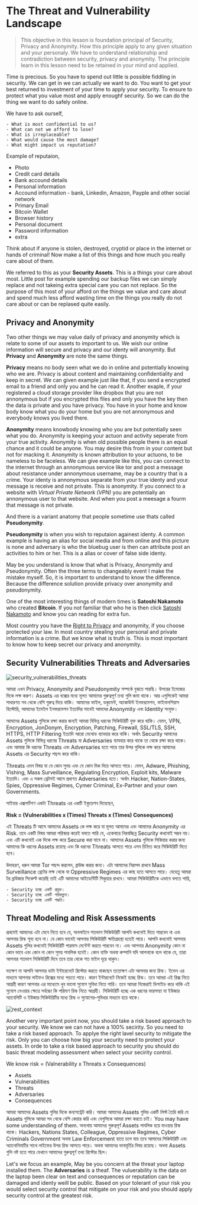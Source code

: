 # The Threat and Vulnerability Landscape

> This objective in this lesson is foundation principal of Security, Privacy and Anonymity. How this principle apply to any given situation and your personaly. We have to understand relationship and contradiction between security, privacy and anonymity. The principle learn in this lesson need to be retained in your mind and applied.

Time is precious. So you have to spend out little is possible fiddling in security. We can get in we can actually we want to do. You want to get your best returned to investment of your time to apply your security. To ensure to protect what you value most and apply enoughf security. So we can do the thing we want to do safely online.

We have to ask ourself,

	- What is most confidential to us?
	- What can not we afford to lose?
	- What is irreplaceable?
	- What would cause the most damage?
	- What might impact us reputation?

Example of reputaion,
- Photo
- Credit card details
- Bank accound details
- Personal information
- Accound information - bank, Linkedin, Amazon, Payple and other social network
- Primary Email
- Bitcoin Wallet
- Browser history
- Personal document
- Password information
- extra

Think about if anyone is stolen, destroyed, cryptid or place in the internet or hands of criminal! Now make a list of this things and how much you really care about of them.

We referred to this as your **Security Assets**. This is a things your care about most. Little post for example spending our backup files we can simply replace and not takeing extra special care you can not replace. So the purpose of this most of your afford on the things we value and care about and spend much less afford wasting time on the things you really do not care about or can be replased quite easily.

## Privacy and Anonymity

Two other things we may value daily of privacy and anonymity which is relate to some of our assets to important to us. We wish our online information will secure and privacy and our identy will anonymity. But **Privacy** and **Anonymity** are note the same things.

**Privacy** means no body seen what we do in online and potentially knowing who we are. Privacy is about content and maintaining confidentiality and keep in secret. We can given example just like that, if you send a encrypted email to a friend and only you and he can read it. Another exaple, if your registered a cloud storage provider like dropbox that you are not annonymous but if you encrypted this files and only you have the key then the data is private and you have privacy. You have in your home and know body know what you do your home but you are not annonymous and everybody knows you lived there.

**Anonymity** means knowbody knowing who you are but potentially seen what you do. Anonymity is keeping your actuon and activity seperate from your true activity. Anonymity is when old possible people there is an equal chance and it could be anyone. You may desire this from in your content but not for macking it. Anonymity is known attribution to your actuons, to be nameless to be faceless. We can give example like this, you can connect to the internet through an annonymous service like tor and post a message about resistance under annonymous username, may be a country that is a crime. Your identy is annonymous separate from your true identy and your message is receive and not private. This is anonymity. If you connect to a website with *Virtual Private Network (VPN)* you are potentially an annonymous user to that website. And when you post a meesage a fourm that message is not private.

And there is a variant anatomy that people sometime use thats called **Pseudonymity**.

**Pseudonymity** is when you wish to reputaion againest identy. A common example is having an alias for social media and from online and this picture is none and adversary is who the bluebug user is then can attribute post an activities to him or her. This is a alias or cover of false side identy.

May be you understand is know that what is Privacy, Anonymity and Pseudonymity. Often the three terms to changeably event I make the mistake myself. So, it is important to understand to know the difference. Because the difference solution provide privacy over anonymity and pseudonymity.

One of the most interesting things of modern times is **Satoshi Nakamoto** who created **Bitcoin**. If you not familiar that who he is then click [Satoshi Nakamoto](https://en.wikipedia.org/wiki/Satoshi_Nakamoto) and know you can reading for extra fun.

Most country you have the [Right to Privacy](https://en.wikipedia.org/wiki/Right_to_privacy) and anonymity, if you choose protected your law. In most country stealing your personal and private information is a crime. But we know what is truth is. This is most important to know how to keep secret our privacy and anonymity.

## Security Vulnerabilities Threats and Adversaries

![security_vulnerabilities_threats](https://raw.githubusercontent.com/jakiiii/Cyber-Threats-And-Security/master/Internet%20Security%20Privacy/images/security_vulnerabilities_threats.jpg)

আমরা এখন Privacy, Anonymity and Pseudonymity সম্পর্কে বুঝতে পারছি। উপরের ইমেজের দিকে লক্ষ করুণ। Assets এর বক্সের মধ্যে মূলত আমাদের গুরুত্বপূর্ণ তথ্য গুলি জমা থাকে। আর এগুলিকেই আমরা সাধারণত সব থেকে বেশি গুরুত্ব দিয়ে থাকি। আমাদের ফাইল, ডকুমেন্ট, অ্যাকাউন্ট ইনফরমেশন, ফাইনানশিয়াস হিস্টোরি, আমাদের ইমেইল ইনফরমেশন ইত্যাদির সাথেই আমদের Anonymity এবং Identity সংযুক্ত।

আমাদের Assets গুলিকে রক্ষা করার জন্যই আমরা বিভিন্ন ধরনের সিকিউরিটি যুক্ত করে থাকি। যেমন, VPN, Encryption, JonDonym, Encryption, Patching, Firewall, SSL/TLS, SSH, HTTPS, HTTP Filtering ইত্যাদি আরো মেথোড ব্যাবহার করে থাকি। অর্থাৎ Security আমাদের Assets গুলিকে বিভিন্ন ধরনের Threats যা Adversaries ব্যাবহার করে থাকে তা থেকে রক্ষা করে থাকে। এবং আমারা কি ধরনের Threats এবং Adversaries হতে পারে তার উপর গুলিকে লক্ষ করে আমাদের Assets এর Security পছন্দ করে থাকি।

Threats এমন বিষয় যা যে কোন সুময় এবং যে কোন দিক দিয়ে আসতে পারে। যেমন, Adware, Phishing, Vishing, Mass Surveillance, Regulating Encryption, Exploit kits, Malware ইত্যাদি। এবং এ সকল থ্রেটসই আসে প্রধাণত Adversaries হতে। অর্থাৎ Hacker, Nation-States, Spies, Oppressive Regimes, Cymer Criminal, Ex-Partner and your own Governments.

সাইবার এক্সপার্টগণ একটা Threats এর একটি ইকুয়েশন দিয়েছেন,

**Risk = (Vulnerabilities x (Times) Threats x (Times) Consequences)**

এই Threats টি আসে আমাদের Assets কে লক্ষ করে যা মূলত আমাদের এবং আমাদের Anonymity এর Risk. তবে একটি বিষয় আমরা পরিস্কার করেই বলতে পারি যে, একেবারে নিরবচ্ছিন্ন Security কখনোই সম্ভব নয়। এবং এটি কখনোই এক দিকে লক্ষ করে Secure করা যাবে না। আমাদের Assets গুলিকে সিকিয়ার করার জন্য আমাদের কি ধরনের Assets রয়েছে এবং কি ধরনের Threats আসতে পারে এসব চিহ্নিত করে সিকিউরিটি দিতে হবে।

উদাহরণ, ধরুন আমরা Tor পছন্দ করলেন, ব্রাউজ করার জন্য। এটা আমাদের নিরাপদ রাখবে Mass Surveillance থ্রেটের লক্ষ থেকে যা Oppressive Regimes এর কাছ হতে আসতে পারে। যেহেতু আমরা টর ব্রাউজার সিকেল্ট করেছি তাই এটি আমাদের আইডেন্টিটি সিকুয়ার রাখবে।
আমরা সিকিউরিটিকে এভাবে বলতে পারি,

```
- Security হচ্ছে একটি প্রযুক্ত।
- Security হচ্ছে একটি পরিকল্পনা।
- Security হচ্ছে একটি পদ্ধতি।
```

## Threat Modeling and Risk Assessments

প্রথমেই আমাদের এটা মেনে নিতে হবে যে, অনলাইনে শতভাগ সিকিউরিটি আপনি কখনোই দিতে পারবেন না এবং আপনার রিস্ক শূন্য হবে না। যে কোন ভাবেই আপনার সিকিউরিটি ক্ষতিগ্রহস্থা হতেই পারে। আপনি কখনোই আপনার Assets গুলির কখনোই সিকিউরিটি পারমাস মেন্টেন্ট করতে পারবেন না। এবং আপনার Anonymity কোন না কোন ভাবে এবং কোন না কোন সুময় পাবলিক হবেই। কোন ব্যক্তি অথবা কম্পানি যদি আপনাকে বলে থাকে যে, তারা আপনার শতভাগ সিকিউরিটি দিবে তবে তার থেকে শত মাইল দূরে থাকুন।

যতক্ষণ না আপনি আপনার ডাটা ইন্টারেনেটে রিস্টোর করতে থাকছেন ততোক্ষণ এটা আপনার জন্য রিস্ক। ইভেন এর মাধ্যমে আপনার লাইফও রিক্সের মধ্যে পড়তে পারে। কারণ ইন্টারনেটে নিজেই হচ্ছে রিস্ক।
তবে আমরা এই রিক্স নিতে আগ্রহী কারণ আপনার এর মাধ্যেমে খুব ভালো সুযোগ সুবিধা নিতে পারি। তবে আমরা নিজেরাই ডিসাইড করে থাকি এই সুযোগ নেওয়ার ক্ষেত্রে সর্বচ্চো কি পরিমাণ রিস্ক নিতে আগ্রহী। সিকিউরিটি হচ্ছে এক ধরনের ভারসম্যা যা ইউজার অ্যাবেলিটি ও ইউজার সিকিউরিটির মধ্যে রিস্ক ও সুযোগের-সুবিধার মাধ্যমে হয়ে থাকে।


![rest_context](https://raw.githubusercontent.com/jakiiii/Cyber-Threats-And-Security/master/Internet%20Security%20Privacy/images/rest_context.png)

Another very important point now, you should take a risk based approach to your security. We know we can not have a 100% secirity. So you need to take a risk based approach. To applye the right lavel security to mitigate the risk. Only you can choose how big your security need to protect your assets. In orde to take a risk based approach to security you should do basic threat modeling assessment when select your secirity control.

We know risk = (Valnerability x Threats x Consequences)

- Assets
- Vulnerabilities
- Threats
- Adversaries
- Consequences

আমরা আমাদের Assets গুলির দিকে কনসেন্ট্রেট করি। আমরা আমাদের Assets গুলির একটি লিস্ট তৈরি করি যে Assets গুলিকে আমরা সব থেকে বেশি কেয়ার করি এবং যেগুলিকে আমরা রক্ষা করতে চাই। You may have some understanding of them. অন্যথায় আমাদের গুরুত্বপূর্ণ Assets পাবলিক হয়ে যাওয়ার রিস্ক থাকে। Hackers, Nations States, Colleague, Oppressive Regimes, Cyber Criminals Government অথবা Law Enforcement হাতে চলে যায় তবে আমাদের সিকিউরিটি এবং অ্যানোনিমাটির সাথে লাইফের উপর রিস্ক আসতে পারে। অথবা আমাদের ভাবমূর্তির বিষয় রয়েছে। অথবা Assets গুলি নষ্ট হতে পারে যেখানে আমাদের গুরুত্বপূর্ণ তথ্য রিস্টোর ছিল।

Let's we focus an example, May be you concern at the threat your laptop installed them. The **Adversaries** is a theaf. The vuluerability is the data on the laptop been clear on text and consequences or reputation can be damaged and identy weill be public. Based on your tolerant of your risk you would select security control that mitigate on your risk and you should apply security control at the greatest risk.